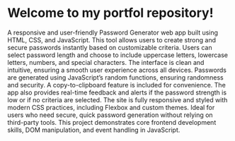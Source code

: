 # Welcome to my portfol repository!

A responsive and user-friendly Password Generator web app built using HTML, CSS, and JavaScript. This tool allows users to create strong and secure passwords instantly based on customizable criteria. Users can select password length and choose to include uppercase letters, lowercase letters, numbers, and special characters.
The interface is clean and intuitive, ensuring a smooth user experience across all devices. Passwords are generated using JavaScript’s random functions, ensuring randomness and security. A copy-to-clipboard feature is included for convenience. The app also provides real-time feedback and alerts if the password strength is low or if no criteria are selected.
The site is fully responsive and styled with modern CSS practices, including Flexbox and custom themes. Ideal for users who need secure, quick password generation without relying on third-party tools. This project demonstrates core frontend development skills, DOM manipulation, and event handling in JavaScript.
